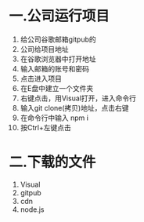 # 一.公司运行项目
1. 给公司谷歌邮箱gitpub的
2. 公司给项目地址
3. 在谷歌浏览器中打开地址
4. 输入邮箱的账号和密码
5. 点击进入项目
6. 在E盘中建立一个文件夹
7. 右键点击，用Visual打开，进入命令行
8. 输入git clone(拷贝)地址，点击右键
9. 在命令行中输入 npm i
10. 按Ctrl+左键点击

# 二.下载的文件
1. Visual
2. gitpub
3. cdn
4. node.js